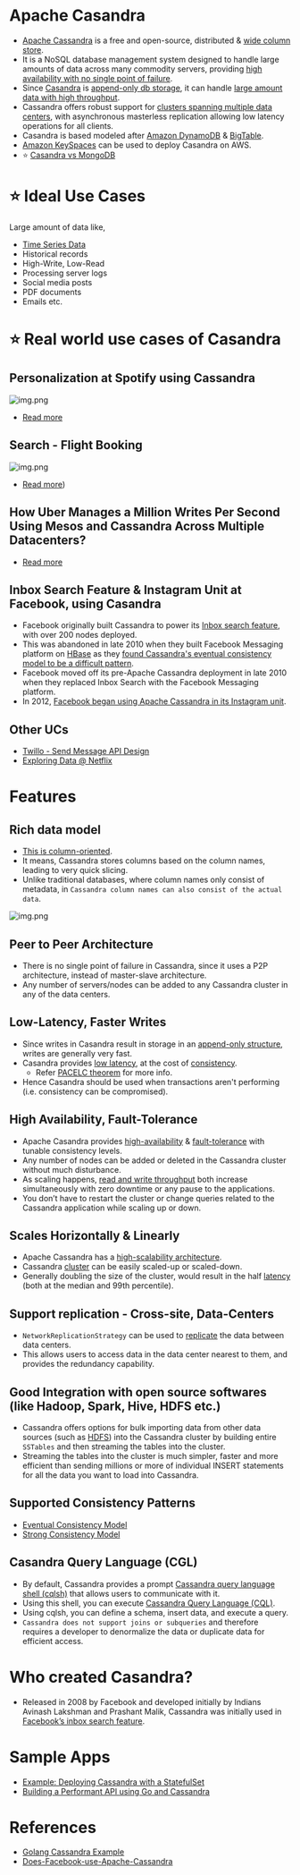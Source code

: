 
# Apache Casandra
- [Apache Cassandra](https://cassandra.apache.org/_/index.html) is a free and open-source, distributed & [wide column store](../ReadMe.md#nosql---intro-different-nosql-types).
- It is a NoSQL database management system designed to handle large amounts of data across many commodity servers, providing [high availability with no single point of failure](../../0_SystemGlossaries/FaultTolerance&DisasterRecovery.md). 
- Since [Casandra]() is [append-only db storage](../../0_SystemGlossaries/Append-Only.md), it can handle [large amount data with high throughput](../../0_SystemGlossaries/LatencyThroughput.md).
- Cassandra offers robust support for [clusters spanning multiple data centers](../../0_SystemGlossaries/ServersCluster.md), with asynchronous masterless replication allowing low latency operations for all clients.
- Casandra is based modeled after [Amazon DynamoDB](../../../2_AWSComponents/6_DatabaseServices/AmazonDynamoDB/Readme.md) & [BigTable](https://cloud.google.com/bigtable).
- [Amazon KeySpaces](../../../2_AWSComponents/6_DatabaseServices/AmazonKeySpaces.md) can be used to deploy Casandra on AWS.
- :star: [Casandra vs MongoDB](CasandraVsMongoDB.md)

# :star: Ideal Use Cases

Large amount of data like,
- [Time Series Data](https://netflixtechblog.com/scaling-time-series-data-storage-part-i-ec2b6d44ba39)
- Historical records
- High-Write, Low-Read
- Processing server logs
- Social media posts
- PDF documents
- Emails etc.

# :star: Real world use cases of Casandra

## Personalization at Spotify using Cassandra

![img.png](../../../3_HLDDesignProblems/PersonalizationSpotify/assets/PersonalizationSpotify.drawio.png)

- [Read more](../../../3_HLDDesignProblems/PersonalizationSpotify)

## Search - Flight Booking

![img.png](../../../3_HLDDesignProblems/FlightBookingSearch/assets/MakeMyTripFlightSearch.drawio.png)

- [Read more](../../../3_HLDDesignProblems/FlightBookingSearch/README.md))

## How Uber Manages a Million Writes Per Second Using Mesos and Cassandra Across Multiple Datacenters?
- [Read more](../../../3_HLDDesignProblems/UberCasandraMesos)

## Inbox Search Feature & Instagram Unit at Facebook, using Casandra
- Facebook originally built Cassandra to power its [Inbox search feature](https://m.facebook.com/nt/screen/?params=%7B%22note_id%22%3A10158772759272200%7D&path=%2Fnotes%2Fnote%2F&paipv=0&eav=AfYuSXXQPZ5fvm0_ScPdSlfj5BEFhRVT3iy_6Rsz7NZDbQ2vfq9opnedmTLSjG1aZBA&_rdr), with over 200 nodes deployed.
- This was abandoned in late 2010 when they built Facebook Messaging platform on [HBase](ApacheHBase.md) as they [found Cassandra's eventual consistency model to be a difficult pattern](#supported-consistency-patterns).
- Facebook moved off its pre-Apache Cassandra deployment in late 2010 when they replaced Inbox Search with the Facebook Messaging platform.
- In 2012, [Facebook began using Apache Cassandra in its Instagram unit](https://www.quora.com/Does-Facebook-use-Apache-Cassandra).

## Other UCs
- [Twillo - Send Message API Design](../../../3_HLDDesignProblems/TwilloSendMessageAPI)
- [Exploring Data @ Netflix](https://netflixtechblog.com/exploring-data-netflix-9d87e20072e3)

# Features

## Rich data model
- [This is column-oriented](../ReadMe.md#nosql---intro-different-nosql-types).
- It means, Cassandra stores columns based on the column names, leading to very quick slicing.
- Unlike traditional databases, where column names only consist of metadata, in `Cassandra column names can also consist of the actual data`.

![img.png](https://www.scylladb.com/wp-content/uploads/Wide-column-Database-diagram.png)

## Peer to Peer Architecture 
- There is no single point of failure in Cassandra, since it uses a P2P architecture, instead of master-slave architecture. 
- Any number of servers/nodes can be added to any Cassandra cluster in any of the data centers.

## Low-Latency, Faster Writes
- Since writes in Casandra result in storage in an [append-only structure](../../0_SystemGlossaries/Append-Only.md), writes are generally very fast.
- Casandra provides [low latency](../../0_SystemGlossaries/LatencyThroughput.md), at the cost of [consistency](../../0_SystemGlossaries/ReplicationAndDataConsistency.md). 
  - Refer [PACELC theorem](../../0_SystemGlossaries/CAPTheorem.md#pael-systems---dynamodb--cassandra) for more info.
- Hence Casandra should be used when transactions aren't performing (i.e. consistency can be compromised).

## High Availability, Fault-Tolerance
- Apache Casandra provides [high-availability](../../0_SystemGlossaries/HighAvailability.md) & [fault-tolerance](../../0_SystemGlossaries/FaultTolerance&DisasterRecovery.md) with tunable consistency levels.
- Any number of nodes can be added or deleted in the Cassandra cluster without much disturbance.
- As scaling happens, [read and write throughput](../../0_SystemGlossaries/LatencyThroughput.md) both increase simultaneously with zero downtime or any pause to the applications.
- You don’t have to restart the cluster or change queries related to the Cassandra application while scaling up or down.

## Scales Horizontally & Linearly
- Apache Cassandra has a [high-scalability architecture](../../0_SystemGlossaries/Scalability.md).
- Cassandra [cluster](../../0_SystemGlossaries/ServersCluster.md) can be easily scaled-up or scaled-down.
- Generally doubling the size of the cluster, would result in the half [latency](../../0_SystemGlossaries/LatencyThroughput.md) (both at the median and 99th percentile).

## Support replication - Cross-site, Data-Centers
- `NetworkReplicationStrategy` can be used to [replicate](../../0_SystemGlossaries/ReplicationAndDataConsistency.md) the data between data centers.
- This allows users to access data in the data center nearest to them, and provides the redundancy capability.

## Good Integration with open source softwares (like Hadoop, Spark, Hive, HDFS etc.)
- Cassandra offers options for bulk importing data from other data sources (such as [HDFS](../../5_BigDataComponents/ApacheHadoop/ApacheHDFS.md)) into the Cassandra cluster by building entire `SSTables` and then streaming the tables into the cluster. 
- Streaming the tables into the cluster is much simpler, faster and more efficient than sending millions or more of individual INSERT statements for all the data you want to load into Cassandra.

## Supported Consistency Patterns
- [Eventual Consistency Model](../../0_SystemGlossaries/ReplicationAndDataConsistency.md#consistency-patterns)
- [Strong Consistency Model](../../0_SystemGlossaries/ReplicationAndDataConsistency.md#consistency-patterns)

## Casandra Query Language (CGL)
- By default, Cassandra provides a prompt [Cassandra query language shell (cqlsh)](https://cassandra.apache.org/doc/latest/cassandra/tools/cqlsh.html) that allows users to communicate with it. 
- Using this shell, you can execute [Cassandra Query Language (CQL)](https://cassandra.apache.org/doc/latest/cassandra/cql/). 
- Using cqlsh, you can define a schema, insert data, and execute a query.
- `Cassandra does not support joins or subqueries` and therefore requires a developer to denormalize the data or duplicate data for efficient access.

# Who created Casandra?
- Released in 2008 by Facebook and developed initially by Indians Avinash Lakshman and Prashant Malik, Cassandra was initially used in [Facebook’s inbox search feature](https://m.facebook.com/nt/screen/?params=%7B%22note_id%22%3A10158772759272200%7D&path=%2Fnotes%2Fnote%2F&paipv=0&eav=AfYuSXXQPZ5fvm0_ScPdSlfj5BEFhRVT3iy_6Rsz7NZDbQ2vfq9opnedmTLSjG1aZBA&_rdr).

# Sample Apps
- [Example: Deploying Cassandra with a StatefulSet](https://kubernetes.io/docs/tutorials/stateful-application/cassandra/)
- [Building a Performant API using Go and Cassandra](https://getstream.io/blog/building-a-performant-api-using-go-and-cassandra/)

# References
- [Golang Cassandra Example](https://golangdocs.com/golang-cassandra-example)
- [Does-Facebook-use-Apache-Cassandra](https://www.quora.com/Does-Facebook-use-Apache-Cassandra)